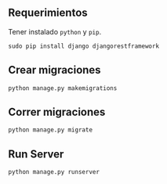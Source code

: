 ## Requerimientos

Tener instalado `python` y `pip`.

`sudo pip install django djangorestframework`

## Crear migraciones

`python manage.py makemigrations`

## Correr migraciones

`python manage.py migrate`

## Run Server

`python manage.py runserver`
